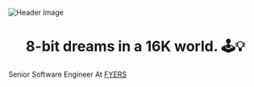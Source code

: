 ![Header Image](https://i.imgur.com/qMV6ga5.gif)

<h1  align="center">8-bit dreams in a 16K world. 🕹️💡</h1>

Senior Software Engineer At [FYERS](https://fyers.in/)
